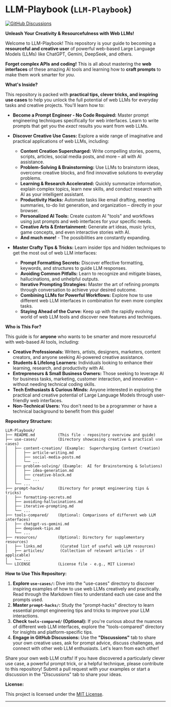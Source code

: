 # LLM-Playbook (`LLM-Playbook`)

[![GitHub Discussions](https://img.shields.io/badge/Discussions-Enabled-brightgreen)](https://github.com/akash-coded/LLM-Playbook/discussions)

**Unleash Your Creativity & Resourcefulness with Web LLMs!**

Welcome to LLM-Playbook! This repository is your guide to becoming a **resourceful and creative user** of powerful web-based Large Language Models (LLMs) like ChatGPT, Gemini, DeepSeek, and others.

**Forget complex APIs and coding!**  This is all about mastering the **web interfaces** of these amazing AI tools and learning how to **craft prompts** to make them work smarter for *you*.

**What's Inside?**

This repository is packed with **practical tips, clever tricks, and inspiring use cases** to help you unlock the full potential of web LLMs for everyday tasks and creative projects.  You'll learn how to:

*   **Become a Prompt Engineer - No Code Required:** Master prompt engineering techniques specifically for web interfaces. Learn to write prompts that get you the *exact* results you want from web LLMs.
*   **Discover Creative Use Cases:** Explore a wide range of imaginative and practical applications of web LLMs, including:
    *   **Content Creation Supercharged:**  Write compelling stories, poems, scripts, articles, social media posts, and more – all with AI assistance.
    *   **Problem-Solving & Brainstorming:** Use LLMs to brainstorm ideas, overcome creative blocks, and find innovative solutions to everyday problems.
    *   **Learning & Research Accelerated:**  Quickly summarize information, explain complex topics, learn new skills, and conduct research with AI as your intelligent assistant.
    *   **Productivity Hacks:**  Automate tasks like email drafting, meeting summaries, to-do list generation, and organization – directly in your browser.
    *   **Personalized AI Tools:**  Create custom AI "tools" and workflows using just prompts and web interfaces for your specific needs.
    *   **Creative Arts & Entertainment:**  Generate art ideas, music lyrics, game concepts, and even interactive stories with AI.
    *   **And much more!** - The possibilities are constantly expanding.

*   **Master Crafty Tips & Tricks:** Learn insider tips and hidden techniques to get the most out of web LLM interfaces:
    *   **Prompt Formatting Secrets:**  Discover effective formatting, keywords, and structures to guide LLM responses.
    *   **Avoiding Common Pitfalls:**  Learn to recognize and mitigate biases, hallucinations, and unhelpful outputs.
    *   **Iterative Prompting Strategies:**  Master the art of refining prompts through conversation to achieve your desired outcome.
    *   **Combining LLMs for Powerful Workflows:**  Explore how to use different web LLM interfaces in combination for even more complex tasks.
    *   **Staying Ahead of the Curve:**  Keep up with the rapidly evolving world of web LLM tools and discover new features and techniques.

**Who is This For?**

This guide is for **anyone** who wants to be smarter and more resourceful with web-based AI tools, including:

*   **Creative Professionals:** Writers, artists, designers, marketers, content creators, and anyone seeking AI-powered creative assistance.
*   **Students & Lifelong Learners:**  Individuals looking to enhance their learning, research, and productivity with AI.
*   **Entrepreneurs & Small Business Owners:**  Those seeking to leverage AI for business tasks, marketing, customer interaction, and innovation – without needing technical coding skills.
*   **Tech Enthusiasts & Curious Minds:**  Anyone interested in exploring the practical and creative potential of Large Language Models through user-friendly web interfaces.
*   **Non-Technical Users:**  You don't need to be a programmer or have a technical background to benefit from this guide!

**Repository Structure:**

```
LLM-Playbook/
├── README.md          (This file - repository overview and guide)
├── use-cases/         (Directory showcasing creative & practical use cases)
│   ├── content-creation/ (Example:  Supercharging Content Creation)
│   │   ├── article-writing.md
│   │   ├── social-media-posts.md
│   │   └── ...
│   ├── problem-solving/ (Example:  AI for Brainstorming & Solutions)
│   │   ├── idea-generation.md
│   │   ├── creative-block.md
│   │   └── ...
│   └── ...
├── prompt-hacks/      (Directory for prompt engineering tips & tricks)
│   ├── formatting-secrets.md
│   ├── avoiding-hallucinations.md
│   ├── iterative-prompting.md
│   └── ...
├── tools-compared/    (Optional: Comparisons of different web LLM interfaces)
│   ├── chatgpt-vs-gemini.md
│   ├── deepseek-tips.md
│   └── ...
├── resources/         (Optional: Directory for supplementary resources)
│   ├── links.md        (Curated list of useful web LLM resources)
│   ├── articles/       (Collection of relevant articles - if applicable)
│   └── ...
└── LICENSE            (License file - e.g., MIT License)
```

**How to Use This Repository:**

1.  **Explore `use-cases/`:** Dive into the "use-cases" directory to discover inspiring examples of how to use web LLMs creatively and practically. Read through the Markdown files to understand each use case and the prompts used.
2.  **Master `prompt-hacks/`:**  Study the "prompt-hacks" directory to learn essential prompt engineering tips and tricks to improve your LLM interactions.
3.  **Check `tools-compared/` (Optional):** If you're curious about the nuances of different web LLM interfaces, explore the "tools-compared" directory for insights and platform-specific tips.
4.  **Engage in GitHub Discussions:** Use the **"Discussions"** tab to share your own creative uses, ask for prompt advice, discuss challenges, and connect with other web LLM enthusiasts. Let's learn from each other!

Share your own web LLM crafts! If you have discovered a particularly clever use case, a powerful prompt trick, or a helpful technique, please contribute to this repository!  Submit a pull request with your examples or start a discussion in the "Discussions" tab to share your ideas.

**License:**

This project is licensed under the [MIT License](LICENSE).

---
